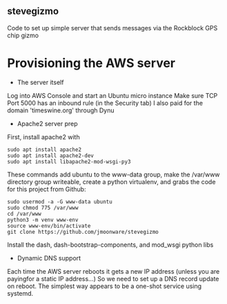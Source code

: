 ## stevegizmo
Code to set up simple server that sends messages via the Rockblock GPS chip gizmo

# Provisioning the AWS server

* The server itself

Log into AWS Console and start an Ubuntu micro instance
Make sure TCP Port 5000 has an inbound rule (in the Security tab)
I also paid for the domain 'timeswine.org' through Dynu

* Apache2 server prep

First, install apache2 with

```
sudo apt install apache2
sudo apt install apache2-dev
sudo apt install libapache2-mod-wsgi-py3
```

These commands add ubuntu to the www-data group, make the /var/www directory group writeable, create a python virtualenv, and grabs the code for this project from Github:
```
sudo usermod -a -G www-data ubuntu
sudo chmod 775 /var/www
cd /var/www
python3 -m venv www-env
source www-env/bin/activate
git clone https://github.com/jmoonware/stevegizmo
```

Install the dash, dash-bootstrap-components, and mod\_wsgi python libs

* Dynamic DNS support

Each time the AWS server reboots it gets a new IP address (unless you are payingfor a static IP address...) So we need to set up a DNS record update on reboot. The simplest way appears to be a one-shot service using systemd.
